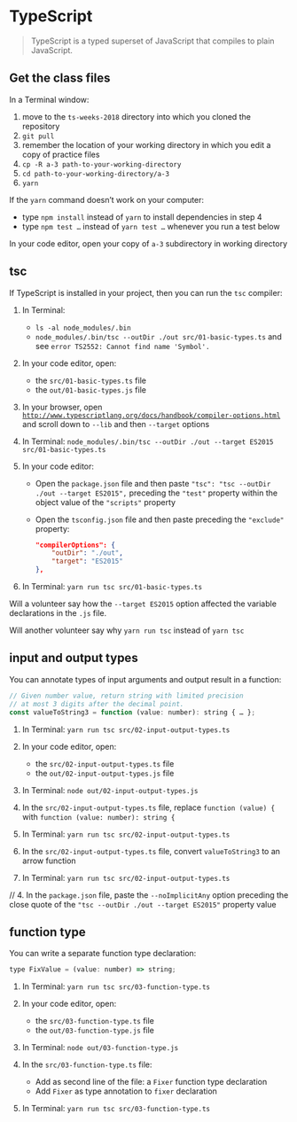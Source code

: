# TypeScript

> TypeScript is a typed superset of JavaScript that compiles to plain JavaScript.

## Get the class files

In a Terminal window:

1. move to the `ts-weeks-2018` directory into which you cloned the repository
2. `git pull`
3. remember the location of your working directory in which you edit a copy of practice files
4. `cp -R a-3 path-to-your-working-directory`
5. `cd path-to-your-working-directory/a-3`
6. `yarn`

If the `yarn` command doesn’t work on your computer:

* type `npm install` instead of `yarn` to install dependencies in step 4
* type `npm test …` instead of `yarn test …` whenever you run a test below

In your code editor, open your copy of `a-3` subdirectory in working directory

## tsc

If TypeScript is installed in your project, then you can run the `tsc` compiler:

1. In Terminal:
    * `ls -al node_modules/.bin`
    * `node_modules/.bin/tsc --outDir ./out src/01-basic-types.ts` and see `error TS2552: Cannot find name 'Symbol'.`

2. In your code editor, open:
    * the `src/01-basic-types.ts` file
    * the `out/01-basic-types.js` file

3. In your browser, open [`http://www.typescriptlang.org/docs/handbook/compiler-options.html`](http://www.typescriptlang.org/docs/handbook/compiler-options.html) and scroll down to `--lib` and then `--target` options

4. In Terminal: `node_modules/.bin/tsc --outDir ./out --target ES2015 src/01-basic-types.ts`

5. In your code editor:

    * Open the `package.json` file and then paste `"tsc": "tsc --outDir ./out --target ES2015",` preceding the `"test"` property within the object value of the `"scripts"` property

    * Open the `tsconfig.json` file and then paste preceding the `"exclude"` property:

        ```json
        "compilerOptions": {
            "outDir": "./out",
            "target": "ES2015"
        },
        ```

6. In Terminal: `yarn run tsc src/01-basic-types.ts`

Will a volunteer say how the `--target ES2015` option affected the variable declarations in the `.js` file.

Will another volunteer say why `yarn run tsc` instead of `yarn tsc`

## input and output types

You can annotate types of input arguments and output result in a function:

```js
// Given number value, return string with limited precision
// at most 3 digits after the decimal point.
const valueToString3 = function (value: number): string { … };
```

1. In Terminal: `yarn run tsc src/02-input-output-types.ts`

2. In your code editor, open:
    * the `src/02-input-output-types.ts` file
    * the `out/02-input-output-types.js` file

3. In Terminal: `node out/02-input-output-types.js`

4. In the `src/02-input-output-types.ts` file, replace `function (value) {` with `function (value: number): string {`

5. In Terminal: `yarn run tsc src/02-input-output-types.ts`

6. In the `src/02-input-output-types.ts` file, convert `valueToString3` to an arrow function

7. In Terminal: `yarn run tsc src/02-input-output-types.ts`


// 4. In the `package.json` file, paste the `--noImplicitAny` option preceding the close quote of the `"tsc --outDir ./out --target ES2015"` property value

## function type

You can write a separate function type declaration:

```js
type FixValue = (value: number) => string;
```

1. In Terminal: `yarn run tsc src/03-function-type.ts`

2. In your code editor, open:
    * the `src/03-function-type.ts` file
    * the `out/03-function-type.js` file

3. In Terminal: `node out/03-function-type.js`

4. In the `src/03-function-type.ts` file:

    * Add as second line of the file: a `Fixer` function type declaration
    * Add `Fixer` as type annotation to `fixer` declaration

5. In Terminal: `yarn run tsc src/03-function-type.ts`
